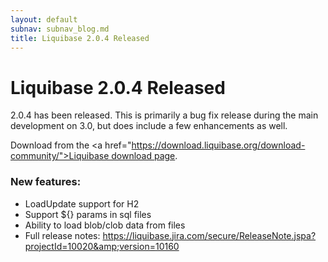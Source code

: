```yaml
---
layout: default
subnav: subnav_blog.md
title: Liquibase 2.0.4 Released
---
```

# Liquibase 2.0.4 Released

2.0.4 has been released. This is primarily a bug fix release during the main development on 3.0, but does include a few  enhancements as well.


Download from the <a href="https://download.liquibase.org/download-community/">Liquibase download page</a>.


### New features:


- LoadUpdate support for H2
- Support ${} params in sql files
- Ability to load blob/clob data from files
- Full release notes: <a href="https://liquibase.jira.com/secure/ReleaseNote.jspa?projectId=10020&amp;version=10160">https://liquibase.jira.com/secure/ReleaseNote.jspa?projectId=10020&amp;version=10160</a>
